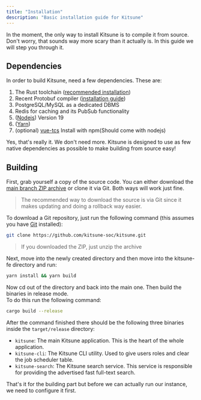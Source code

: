 ```yaml
---
title: "Installation"
description: "Basic installation guide for Kitsune"
---
```


In the moment, the only way to install Kitsune is to compile it from source.  
Don't worry, that sounds way more scary than it actually is. In this guide we will step you through it.

## Dependencies

In order to build Kitsune, need a few dependencies. These are:

1. The Rust toolchain ([recommended installation](https://rustup.rs/))
2. Recent Protobuf compiler ([installation guide](https://grpc.io/docs/protoc-installation/))
3. PostgreSQL/MySQL as a dedicated DBMS
4. Redis for caching and its PubSub functionality
5. ([Nodejs](https://nodejs.org/en)) Version 19
6. ([Yarn](https://yarnpkg.com/getting-started/install))
7. (optional) [vue-tcs](https://www.npmjs.com/package/vue-tsc) Install with npm(Should come with nodejs)

Yes, that's really it. We don't need more. Kitsune is designed to use as few native dependencies as possible to make building from source easy!

## Building

First, grab yourself a copy of the source code. You can either download the [main branch ZIP archive](https://github.com/kitsune-soc/kitsune/archive/refs/heads/main.zip) or clone it via Git. Both ways will work just fine.

> The recommended way to download the source is via Git since it makes updating and doing a rollback way easier.

To download a Git repository, just run the following command (this assumes you have [Git](https://git-scm.com/) installed):

```bash
git clone https://github.com/kitsune-soc/kitsune.git
```

> If you downloaded the ZIP, just unzip the archive

Next, move into the newly created directory and then move into the kitsune-fe directory and run:
```bash
yarn install && yarn build
```


Now cd out of the directory and back into the main one. Then build the binaries in release mode.  
To do this run the following command:

```bash
cargo build --release
```

After the command finished there should be the following three binaries inside the `target/release` directory:

- `kitsune`: The main Kitsune application. This is the heart of the whole application.
- `kitsune-cli`: The Kitsune CLI utility. Used to give users roles and clear the job scheduler table.
- `kitsune-search`: The Kitsune search service. This service is responsible for providing the advertised fast full-text search.

That's it for the building part but before we can actually run our instance, we need to configure it first.
